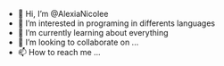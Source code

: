 - 👋 Hi, I’m @AlexiaNicolee
- 👀 I’m interested in programing in differents languages
- 🌱 I’m currently learning about everything
- 💞️ I’m looking to collaborate on ...
- 📫 How to reach me ...

<!---
AlexiaNicolee/AlexiaNicolee is a ✨ special ✨ repository because its `README.md` (this file) appears on your GitHub profile.
You can click the Preview link to take a look at your changes.
--->
